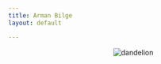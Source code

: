 ```yaml
---
title: Arman Bilge
layout: default

---
```


<p align="center"><img alt="dandelion" src="http://media.armanbilge.com/dandelion.jpg"/></p>
